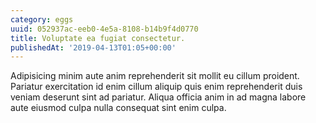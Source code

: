 ```yaml
---
category: eggs
uuid: 052937ac-eeb0-4e5a-8108-b14b9f4d0770
title: Voluptate ea fugiat consectetur.
publishedAt: '2019-04-13T01:05+00:00'
---
```


Adipisicing minim aute anim reprehenderit sit mollit eu cillum proident. Pariatur exercitation id enim cillum aliquip quis enim reprehenderit duis veniam deserunt sint ad pariatur. Aliqua officia anim in ad magna labore aute eiusmod culpa nulla consequat sint enim culpa.
